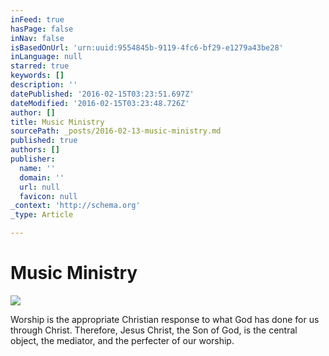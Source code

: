 ```yaml
---
inFeed: true
hasPage: false
inNav: false
isBasedOnUrl: 'urn:uuid:9554845b-9119-4fc6-bf29-e1279a43be28'
inLanguage: null
starred: true
keywords: []
description: ''
datePublished: '2016-02-15T03:23:51.697Z'
dateModified: '2016-02-15T03:23:48.726Z'
author: []
title: Music Ministry
sourcePath: _posts/2016-02-13-music-ministry.md
published: true
authors: []
publisher:
  name: ''
  domain: ''
  url: null
  favicon: null
_context: 'http://schema.org'
_type: Article

---
```

# Music Ministry
![](https://s3-us-west-2.amazonaws.com/the-grid-img/p/c0171e501fa98438f6a6a5aa74694627a929c066.png)

Worship is the appropriate Christian response to what God has done for us through Christ. Therefore, Jesus Christ, the Son of God, is the central object, the mediator, and the perfecter of our worship.